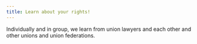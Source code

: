 ```yaml
---
title: Learn about your rights!
---
```

Individually and in group, we learn from union lawyers and each other and other unions and union federations.
